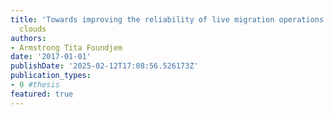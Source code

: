 ```yaml
---
title: 'Towards improving the reliability of live migration operations in OpenStack'
  clouds
authors:
- Armstrong Tita Foundjem
date: '2017-01-01'
publishDate: '2025-02-12T17:08:56.526173Z'
publication_types:
- 0 #thesis
featured: true
---
```

